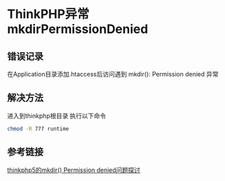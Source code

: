 # ThinkPHP异常mkdirPermissionDenied

## 错误记录

在Application目录添加.htaccess后访问遇到 mkdir(): Permission denied 异常

## 解决方法

进入到thinkphp根目录 执行以下命令

```sh
chmod -R 777 runtime
```

## 参考链接

[thinkphp5的mkdir() Permission denied问题探讨](https://www.qiusuoweb.com/68.html)